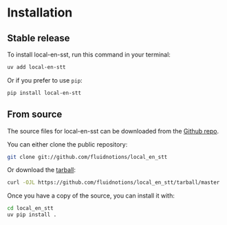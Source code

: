 # Installation

## Stable release

To install local-en-sst, run this command in your terminal:

```sh
uv add local-en-stt
```

Or if you prefer to use `pip`:

```sh
pip install local-en-stt
```

## From source

The source files for local-en-sst can be downloaded from the [Github repo](https://github.com/fluidnotions/local_en_stt).

You can either clone the public repository:

```sh
git clone git://github.com/fluidnotions/local_en_stt
```

Or download the [tarball](https://github.com/fluidnotions/local_en_stt/tarball/master):

```sh
curl -OJL https://github.com/fluidnotions/local_en_stt/tarball/master
```

Once you have a copy of the source, you can install it with:

```sh
cd local_en_stt
uv pip install .
```
